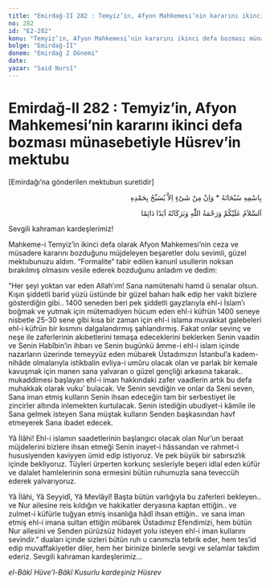 ```yaml
---
title: "Emirdağ-II 282 : Temyiz’in, Afyon Mahkemesi’nin kararını ikinci defa bozması münasebetiyle Hüsrev’in mektubu"
no: 282
id: "E2-282"
konu: "Temyiz’in, Afyon Mahkemesi’nin kararını ikinci defa bozması münasebetiyle Hüsrev’in mektubu"
bolge: "Emirdağ-II"
donem: "Emirdağ 2 Dönemi"
date: 
yazar: "Said Nursî"
---
```


# Emirdağ-II 282 : Temyiz’in, Afyon Mahkemesi’nin kararını ikinci defa bozması münasebetiyle Hüsrev’in mektubu

<p class="takdim">[Emirdağı’na gönderilen mektubun suretidir]</p>

<p class="arabic" dir="rtl" title="Meal: “Subhân Allah’ın adıyla” * “Hiçbir şey yoktur ki O'nu hamd ile tesbih etmesin” [İsrâ 17:44]">بِاسْمِهِ سُبْحَانَهُ * وَاِنْ مِنْ شَىْءٍ اِلاَّ يُسَبِّحُ بِحَمْدِهِ</p>

<p class="arabic" dir="rtl" title="Meal: “Allah’ın selâmı, rahmeti ve bereketleri, ebedî ve dâimî olarak üzerinize olsun.”">اَلسَّلاَمُ عَلَيْكُمْ وَرَحْمَةُ اللّٰهِ وَبَرَكَاتُهُ اَبَدًا دَائِمًا</p>

Sevgili kahraman kardeşlerimiz!

Mahkeme-i Temyiz’in ikinci defa olarak Afyon Mahkemesi’nin ceza ve müsadere kararını bozduğunu müjdeleyen beşaretler dolu sevimli, güzel mektubunuzu aldım. “Formalite” tabir edilen kanunî usullerin noksan bırakılmış olmasını vesile ederek bozduğunu anladım ve dedim:

“Her şeyi yoktan var eden Allah’ım! Sana namütenahi hamd ü senalar olsun. Kışın şiddetli barid yüzü üstünde bir güzel baharı halk edip her vakit bizlere gösterdiğin gibi.. 1400 seneden beri pek şiddetli gayzlarıyla ehl-i İslam’ı boğmak ve yutmak için mütemadiyen hücum eden ehl-i küfrün 1400 seneye nisbetle 25-30 sene gibi kısa bir zaman için ehl-i islama muvakkat galebeleri ehl-i küfrün bir kısmını dalgalandırmış şahlandırmış. Fakat onlar sevinç ve neşe ile zaferlerinin akıbetlerini temaşa edeceklerini beklerken Senin vaadin ve Senin Habîbin’in ihbarı ve Senin bugünkü âmme-i ehl-i islam içinde nazarların üzerinde temeyyüz eden mübarek Üstadımızın İstanbul’a kadem-nihâde olmalarıyla istikbalin evliya-i umûru olacak olan ve parlak bir kemale kavuşmak için manen sana yalvaran o güzel gençliği arkasına takarak.. mukaddimesi başlayan ehl-i iman hakkındaki zafer vaadlerin artık bu defa muhakkak olarak vuku’ bulacak. Ve Senin sevdiğin ve onlar da Seni seven, Sana iman etmiş kulların Senin ihsan edeceğin tam bir serbestiyet ile zincirler altında inlemekten kurtulacak. Senin istediğin ubudiyet-i kâmile ile Sana gelmek isteyen Sana müştak kulların Senden başkasından havf etmeyerek Sana ibadet edecek.

Yâ İlâhi! Ehl-i islamın saadetlerinin başlangıcı olacak olan Nur’un beraat müjdelerini bizlere ihsan etmeği Senin inayet-i hâssandan ve rahmet-i hususiyenden kaviyyen ümid edip istiyoruz. Ve pek büyük bir sabırsızlık içinde bekliyoruz. Tüyleri ürperten korkunç sesleriyle beşeri idlal eden küfür ve dalalet hamlelerinin sona ermesini bütün ruhumuzla sana teveccüh ederek yalvarıyoruz.

Yâ İlâhi, Yâ Seyyidî, Yâ Mevlâyî! Başta bütün varlığıyla bu zaferleri bekleyen.. ve Nur ailesine reis kıldığın ve hakikatler deryasına kaptan ettiğin.. ve zulmet-i küfürle tuğyan etmiş insanlığa hâdî ihsan ettiğin.. ve sana iman etmiş ehl-i imana sultan ettiğin mübarek Üstadımız Efendimizi, hem bütün Nur ailesini ve Senden pürüzsüz hidayet yolu isteyen ehl-i iman kullarını sevindir.” duaları içinde sizleri bütün ruh u canımızla tebrik eder, hem tes’id edip muvaffakiyetler diler, hem her birinize binlerle sevgi ve selamlar takdim ederiz. Sevgili kahraman kardeşlerimiz…

*el-Bâkî Hüve’l-Bâkî*
*Kusurlu kardeşiniz*
*Hüsrev*
